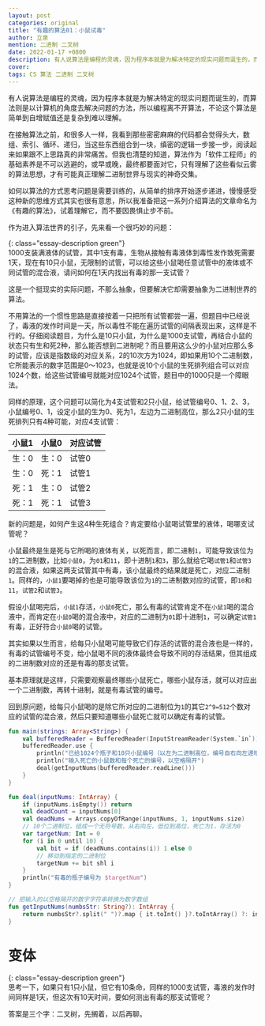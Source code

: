 ```yaml
---
layout: post
categories: original
title: "有趣的算法01：小鼠试毒"
author: 立泉
mention: 二进制 二叉树
date: 2022-01-17 +0800
description: 有人说算法是编程的灵魂，因为程序本就是为解决特定的现实问题而诞生的，而算法则是以计算机的角度去解决问题的方法，所以编程离不开算法，不论这个算法是简单到自增赋值还是复杂到难以理解。
cover: 
tags: CS 算法 二进制 二叉树
---
```


有人说算法是编程的灵魂，因为程序本就是为解决特定的现实问题而诞生的，而算法则是以计算机的角度去解决问题的方法，所以编程离不开算法，不论这个算法是简单到自增赋值还是复杂到难以理解。

在接触算法之前，和很多人一样，我看到那些密密麻麻的代码都会觉得头大，数组、索引、循环、递归，当这些东西组合到一块，缜密的逻辑一步接一步，阅读起来如果跟不上思路真的非常痛苦。但我也清楚的知道，算法作为「软件工程师」的基础素养是不可以逃避的，或早或晚，最终都要面对它，只有理解了这些看似云雾的算法思想，才有可能真正理解二进制世界与现实的神奇交集。

如何以算法的方式思考问题是需要训练的，从简单的排序开始逐步递进，慢慢感受这种新的思维方式其实也很有意思，所以我准备把这一系列介绍算法的文章命名为《有趣的算法》，试着理解它，而不要因畏惧止步不前。

作为进入算法世界的引子，先来看一个很巧妙的问题：

{: class="essay-description green"}  
1000支装满液体的试管，其中1支有毒，生物从接触有毒液体到毒性发作致死需要1天，现在有10只小鼠，无限制的试管，可以给这些小鼠喝任意试管中的液体或不同试管的混合液，请问如何在1天内找出有毒的那一支试管？

这是一个挺现实的实际问题，不那么抽象，但要解决它却需要抽象为二进制世界的算法。

不用算法的一个惯性思路是直接按着一只把所有试管都尝一遍，但题目中已经说了，毒液的发作时间是一天，所以毒性不能在遍历试管的间隔表现出来，这样是不行的。仔细阅读题目，为什么是10只小鼠，为什么是1000支试管，再结合小鼠的状态只有生和死2种，那么能否想到二进制呢？而且要用这么少的小鼠对应那么多的试管，应该是指数级的对应关系，2的10次方为1024，即如果用10个二进制数，它所能表示的数字范围是0～1023，也就是说10个小鼠的生死排列组合可以对应1024个数，给这些试管编号就能对应1024个试管，题目中的1000只是一个障眼法。

同样的原理，这个问题可以简化为4支试管和2只小鼠，给试管编号0、1、2、3，小鼠编号0、1，设定小鼠的生为0、死为1，左边为二进制高位，那么2只小鼠的生死排列只有4种可能，对应4支试管：

<!-- 
| `小鼠1` | `小鼠0` | 对应试管 |
|-------|-------|----------|
| 0     | 0     | 0        |
| 0     | 1     | 1        |
| 1     | 0     | 2        |
| 1     | 1     | 3        | 
-->

<div class="mdc-data-table">
  <div class="mdc-data-table__table-container">
    <table class="mdc-data-table__table" aria-label="Dessert calories">
      <thead>
        <tr class="mdc-data-table__header-row">
          <th class="mdc-data-table__header-cell" role="columnheader" scope="col">小鼠1</th>
          <th class="mdc-data-table__header-cell" role="columnheader" scope="col">小鼠0</th>
          <th class="mdc-data-table__header-cell mdc-data-table__header-cell--numeric" role="columnheader" scope="col">对应试管</th>
        </tr>
      </thead>
      <tbody class="mdc-data-table__content">
        <tr class="mdc-data-table__row">
          <td class="mdc-data-table__cell">生：0</td>
          <td class="mdc-data-table__cell">生：0</td>
          <td class="mdc-data-table__cell mdc-data-table__cell--numeric">试管0</td>
        </tr>
        <tr class="mdc-data-table__row">
          <td class="mdc-data-table__cell">生：0</td>
          <td class="mdc-data-table__cell">死：1</td>
          <td class="mdc-data-table__cell mdc-data-table__cell--numeric">试管1</td>
        </tr>
        <tr class="mdc-data-table__row">
          <td class="mdc-data-table__cell">死：1</td>
          <td class="mdc-data-table__cell">生：0</td>
          <td class="mdc-data-table__cell mdc-data-table__cell--numeric">试管2</td>
        </tr>
        <tr class="mdc-data-table__row">
          <td class="mdc-data-table__cell">死：1</td>
          <td class="mdc-data-table__cell">死：1</td>
          <td class="mdc-data-table__cell mdc-data-table__cell--numeric">试管3</td>
        </tr>
      </tbody>
    </table>
  </div>
</div>

新的问题是，如何产生这4种生死组合？肯定要给小鼠喝试管里的液体，喝哪支试管呢？

小鼠最终是生是死与它所喝的液体有关，以死而言，即二进制`1`，可能导致该位为`1`的二进制数，比如`小鼠0`，为`01`和`11`，即十进制`1`和`3`，那么就给它喝`试管1`和`试管3`的混合液，如果这两支试管其中有毒，该小鼠最终的结果就是死亡，对应二进制`1`。同样的，`小鼠1`要喝掉的也是可能导致该位为`1`的二进制数对应的试管，即`10`和`11`，`试管2`和`试管3`。

假设小鼠喝完后，`小鼠1`存活，`小鼠0`死亡，那么有毒的试管肯定不在`小鼠1`喝的混合液中，而肯定在`小鼠0`喝的混合液中，对应的二进制为`01`即十进制`1`，可以确定`试管1`有毒，正好符合`小鼠0`喝的试管。

其实如果以生而言，给每只小鼠喝可能导致它们存活的试管的混合液也是一样的，有毒的试管编号不变，给小鼠喝不同的液体最终会导致不同的存活结果，但其组成的二进制数对应的还是有毒的那支试管。

基本原理就是这样，只需要观察最终哪些小鼠死亡，哪些小鼠存活，就可以对应出一个二进制数，再转十进制，就是有毒试管的编号。

回到原问题，给每只小鼠喝的是除它所对应的二进制位为`1`的其它`2^9=512`个数对应的试管的混合液，然后只要知道哪些小鼠死亡就可以确定有毒的试管。

```kotlin
fun main(strings: Array<String>) {
    val bufferedReader = BufferedReader(InputStreamReader(System.`in`))
    bufferedReader.use {
        println("已给1024个瓶子和10只小鼠编号（以左为二进制高位，编号自右向左递增）")
        println("输入死亡的小鼠数和每个死亡的编号，以空格隔开")
        deal(getInputNums(bufferedReader.readLine()))
    }
}

fun deal(inputNums: IntArray) {
    if (inputNums.isEmpty()) return
    val deadCount = inputNums[0]
    val deadNums = Arrays.copyOfRange(inputNums, 1, inputNums.size)
    // 10个二进制位，组成一个无符号数，从右向左，低位到高位，死亡为1，存活为0
    var targetNum: Int = 0
    for (i in 0 until 10) {
        val bit = if (deadNums.contains(i)) 1 else 0
        // 移动到指定的二进制位
        targetNum += bit shl i
    }
    println("有毒的瓶子编号为 $targetNum")
}

// 把输入的以空格隔开的数字字符串转换为数字数组
fun getInputNums(numbsStr: String?): IntArray {
    return numbsStr?.split(" ")?.map { it.toInt() }?.toIntArray() ?: intArrayOf()
}
```

# 变体

{: class="essay-description green"}  
思考一下，如果只有1只小鼠，但它有10条命，同样的1000支试管，毒液的发作时间同样是1天，但这次有10天时间，要如何测出有毒的那支试管呢？

答案是三个字：二叉树，先搁着，以后再聊。